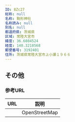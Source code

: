 ```yaml
---
ID: 8Zc27
総称: null
名称: 駒形神社
名称読み: null
別名: null
都道府県: 茨城県
区域: 常陸大宮市
緯度: 36.6084524
経度: 140.3218568
郵便番号: 3192401
住所: 茨城県常陸大宮市上小瀬１９６６
---
```


## その他

### 参考URL

| URL | 説明          |
| --- | ------------- |
|     | OpenStreetMap |
